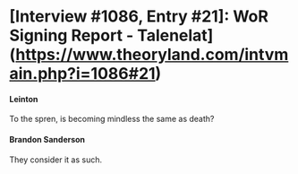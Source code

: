 # [Interview #1086, Entry #21]: WoR Signing Report - Talenelat](https://www.theoryland.com/intvmain.php?i=1086#21)

#### Leinton

To the spren, is becoming mindless the same as death?

#### Brandon Sanderson

They consider it as such.


